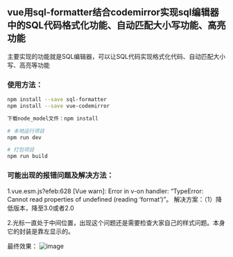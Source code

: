 

## vue用sql-formatter结合codemirror实现sql编辑器中的SQL代码格式化功能、自动匹配大小写功能、高亮功能

主要实现的功能就是SQL编辑器，可以让SQL代码实现格式化代码、自动匹配大小写、高亮等功能


### 使用方法：


``` bash
npm install --save sql-formatter
npm install --save vue-codemirror 

下载node_model文件：npm install

# 本地运行项目
npm run dev

# 打包项目
npm run build
```

### 可能出现的报错问题及解决方法：

1.vue.esm.js?efeb:628 [Vue warn]: Error in v-on handler: “TypeError: Cannot read properties of undefined (reading ‘format’)”。
解决方案：（1）降低版本，降至3.0或者2.0

2.光标一直处于中间位置，出现这个问题还是需要检查大家自己的样式问题。本身它的封装是靠左显示的。

最终效果：
![image](https://user-images.githubusercontent.com/22095043/164205240-47641479-56c3-428b-bff8-948b1ff3c277.png)

